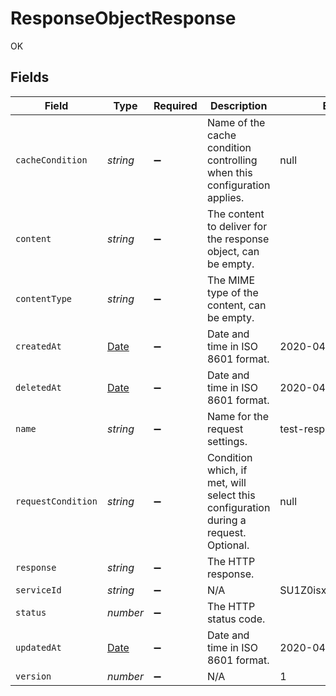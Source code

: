# ResponseObjectResponse

OK


## Fields

| Field                                                                                         | Type                                                                                          | Required                                                                                      | Description                                                                                   | Example                                                                                       |
| --------------------------------------------------------------------------------------------- | --------------------------------------------------------------------------------------------- | --------------------------------------------------------------------------------------------- | --------------------------------------------------------------------------------------------- | --------------------------------------------------------------------------------------------- |
| `cacheCondition`                                                                              | *string*                                                                                      | :heavy_minus_sign:                                                                            | Name of the cache condition controlling when this configuration applies.                      | null                                                                                          |
| `content`                                                                                     | *string*                                                                                      | :heavy_minus_sign:                                                                            | The content to deliver for the response object, can be empty.                                 |                                                                                               |
| `contentType`                                                                                 | *string*                                                                                      | :heavy_minus_sign:                                                                            | The MIME type of the content, can be empty.                                                   |                                                                                               |
| `createdAt`                                                                                   | [Date](https://developer.mozilla.org/en-US/docs/Web/JavaScript/Reference/Global_Objects/Date) | :heavy_minus_sign:                                                                            | Date and time in ISO 8601 format.                                                             | 2020-04-09T18:14:30Z                                                                          |
| `deletedAt`                                                                                   | [Date](https://developer.mozilla.org/en-US/docs/Web/JavaScript/Reference/Global_Objects/Date) | :heavy_minus_sign:                                                                            | Date and time in ISO 8601 format.                                                             | 2020-04-09T18:14:30Z                                                                          |
| `name`                                                                                        | *string*                                                                                      | :heavy_minus_sign:                                                                            | Name for the request settings.                                                                | test-response                                                                                 |
| `requestCondition`                                                                            | *string*                                                                                      | :heavy_minus_sign:                                                                            | Condition which, if met, will select this configuration during a request. Optional.           | null                                                                                          |
| `response`                                                                                    | *string*                                                                                      | :heavy_minus_sign:                                                                            | The HTTP response.                                                                            |                                                                                               |
| `serviceId`                                                                                   | *string*                                                                                      | :heavy_minus_sign:                                                                            | N/A                                                                                           | SU1Z0isxPaozGVKXdv0eY                                                                         |
| `status`                                                                                      | *number*                                                                                      | :heavy_minus_sign:                                                                            | The HTTP status code.                                                                         |                                                                                               |
| `updatedAt`                                                                                   | [Date](https://developer.mozilla.org/en-US/docs/Web/JavaScript/Reference/Global_Objects/Date) | :heavy_minus_sign:                                                                            | Date and time in ISO 8601 format.                                                             | 2020-04-09T18:14:30Z                                                                          |
| `version`                                                                                     | *number*                                                                                      | :heavy_minus_sign:                                                                            | N/A                                                                                           | 1                                                                                             |